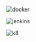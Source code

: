 
![docker](https://github.com/user-attachments/assets/e4b1522d-b1bd-4874-b27d-448b34f666ea)


![jenkins](https://github.com/user-attachments/assets/5ed9bde4-c927-4965-8a96-ba00b205f3d0)



![k8](https://github.com/user-attachments/assets/47c42e04-370d-4151-bb06-05b87bfd7d18)
